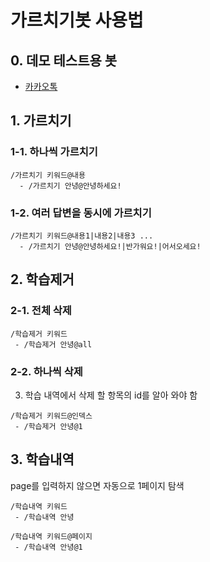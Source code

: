 # 가르치기봇 사용법

## 0. 데모 테스트용 봇
- [카카오톡](https://open.kakao.com/me/devbot)

## 1. 가르치기

### 1-1. 하나씩 가르치기

```text
/가르치기 키워드@내용
  - /가르치기 안녕@안녕하세요!
```

### 1-2. 여러 답변을 동시에 가르치기

```text
/가르치기 키워드@내용1|내용2|내용3 ...
  - /가르치기 안녕@안녕하세요!|반가워요!|어서오세요!
```

## 2. 학습제거

### 2-1. 전체 삭제

```text
/학습제거 키워드
 - /학습제거 안녕@all
```

### 2-2. 하나씩 삭제

3. 학습 내역에서 삭제 할 항목의 id를 알아 와야 함

```text
/학습제거 키워드@인덱스
 - /학습제거 안녕@1
```

## 3. 학습내역

page를 입력하지 않으면 자동으로 1페이지 탐색

```text
/학습내역 키워드
 - /학습내역 안녕
```

```text
/학습내역 키워드@페이지
 - /학습내역 안녕@1
```
